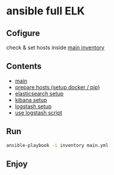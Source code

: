 # ansible full ELK

## Cofigure
check & set hosts inside [main inventory](inventory)

## Contents
- [main](main.yml)
- [prepare hosts (setup docker / pip)](init-hosts.yml)
- [elasticsearch setup](es.yml)
- [kibana setup](kibana.yml)
- [logstash setup](logstash.yml)
- [use logstash script](logstash.yml#L39)

## Run
```bash
ansible-playbook -i inventory main.yml
```

## Enjoy
